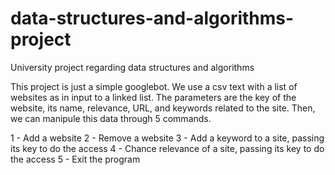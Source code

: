 # data-structures-and-algorithms-project
University project regarding data structures and algorithms

This project is just a simple googlebot. We use a csv text with a list of websites as in input to a linked list. The parameters are the key of the website, its name, relevance, URL, and keywords related to the site. Then, we can manipule this data through 5 commands.

1 - Add a website
2 - Remove a website
3 - Add a keyword to a site, passing its key to do the access
4 - Chance relevance of a site, passing its key to do the access
5 - Exit the program